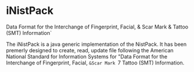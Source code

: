 # iNistPack
Data Format for the Interchange of Fingerprint, Facial, &amp; Scar Mark &amp; Tattoo (SMT) Information`

The iNistPack is a java generic implementation of the NistPack. It has been premerly designed to create, read, update file following the American National Standard for Information Systems for "Data Format for the Interchange of Fingerprint, Facial, `&Scar Mark `7 Tattoo (SMT) Information.

